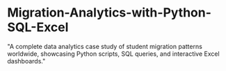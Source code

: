 # Migration-Analytics-with-Python-SQL-Excel
"A complete data analytics case study of student migration patterns worldwide, showcasing Python scripts, SQL queries, and interactive Excel dashboards."
